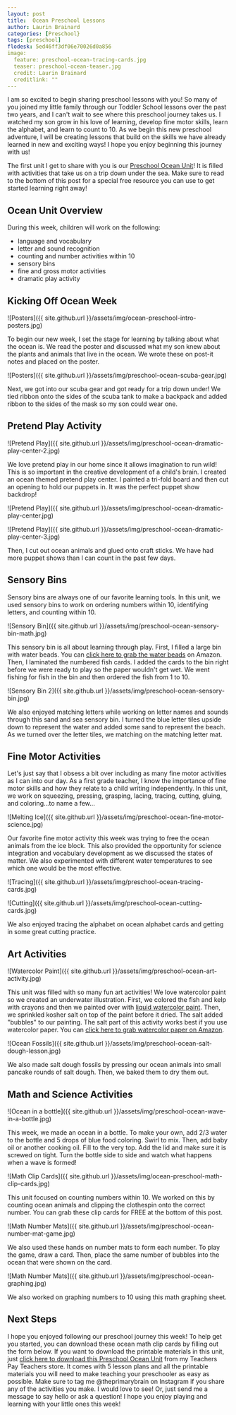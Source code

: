```yaml
---
layout: post
title:  Ocean Preschool Lessons
author: Laurin Brainard
categories: [Preschool}
tags: [preschool]
flodesk: 5ed46ff3df06e70026d0a856
image:
  feature: preschool-ocean-tracing-cards.jpg
  teaser: preschool-ocean-teaser.jpg
  credit: Laurin Brainard
  creditlink: ""
---
```

I am so excited to begin sharing preschool lessons with you! So many of you joined my little family through our Toddler School lessons over the past two years, and I can't wait to see where this preschool journey takes us. I watched my son grow in his love of learning, develop fine motor skills, learn the alphabet, and learn to count to 10. As we begin this new preschool adventure, I will be creating lessons that build on the skills we have already learned in new and exciting ways! I hope you enjoy beginning this journey with us! 

The first unit I get to share with you is our [Preschool Ocean Unit](https://www.teacherspayteachers.com/Product/Preschool-Lesson-Plans-Ocean-Preschool-Curriculum-5634332?utm_source=PB%20Blog&utm_campaign=Ocean%20Preschool%20Unit%20Blog%20Post)! It is filled with activities that take us on a trip down under the sea. Make sure to read to the bottom of this post for a special free resource you can use to get started learning right away!

## Ocean Unit Overview
During this week, children will work on the following:
- language and vocabulary
- letter and sound recognition
- counting and number activities within 10
- sensory bins
- fine and gross motor activities
- dramatic play activity

## Kicking Off Ocean Week
![Posters]({{ site.github.url }}/assets/img/ocean-preschool-intro-posters.jpg)

To begin our new week, I set the stage for learning by talking about what the ocean is. We read the poster and discussed what my son knew about the plants and animals that live in the ocean. We wrote these on post-it notes and placed on the poster.

![Posters]({{ site.github.url }}/assets/img/preschool-ocean-scuba-gear.jpg)

Next, we got into our scuba gear and got ready for a trip down under! We tied ribbon onto the sides of the scuba tank to make a backpack and added ribbon to the sides of the mask so my son could wear one. 

## Pretend Play Activity
![Pretend Play]({{ site.github.url }}/assets/img/preschool-ocean-dramatic-play-center-2.jpg)

We love pretend play in our home since it allows imagination to run wild! This is so important in the creative development of a child's brain. I created an ocean themed pretend play center. I painted a tri-fold board and then cut an opening to hold our puppets in. It was the perfect puppet show backdrop! 

![Pretend Play]({{ site.github.url }}/assets/img/preschool-ocean-dramatic-play-center.jpg)

![Pretend Play]({{ site.github.url }}/assets/img/preschool-ocean-dramatic-play-center-3.jpg)

Then, I cut out ocean animals and glued onto craft sticks. We have had more puppet shows than I can count in the past few days.

## Sensory Bins

Sensory bins are always one of our favorite learning tools. In this unit, we used sensory bins to work on ordering numbers within 10, identifying letters, and counting within 10.

![Sensory Bin]({{ site.github.url }}/assets/img/preschool-ocean-sensory-bin-math.jpg)

This sensory bin is all about learning through play. First, I filled a large bin with water beads. You can [click here to grab the water beads](https://amzn.to/2XNcE9C) on Amazon. Then, I laminated the numbered fish cards. I added the cards to the bin right before we were ready to play so the paper wouldn't get wet. We went fishing for fish in the bin and then ordered the fish from 1 to 10. 

![Sensory Bin 2]({{ site.github.url }}/assets/img/preschool-ocean-sensory-bin.jpg)

We also enjoyed matching letters while working on letter names and sounds through this sand and sea sensory bin. I turned the blue letter tiles upside down to represent the water and added some sand to represent the beach. As we turned over the letter tiles, we matching on the matching letter mat. 

## Fine Motor Activities

Let's just say that I obsess a bit over including as many fine motor activities as I can into our day. As a first grade teacher, I know the importance of fine motor skills and how they relate to a child writing independently. In this unit, we work on squeezing, pressing, grasping, lacing, tracing, cutting, gluing, and coloring...to name a few...

![Melting Ice]({{ site.github.url }}/assets/img/preschool-ocean-fine-motor-science.jpg)

Our favorite fine motor activity this week was trying to free the ocean animals from the ice block. This also provided the opportunity for science integration and vocabulary development as we discussed the states of matter. We also experimented with different water temperatures to see which one would be the most effective.

![Tracing]({{ site.github.url }}/assets/img/preschool-ocean-tracing-cards.jpg)

![Cutting]({{ site.github.url }}/assets/img/preschool-ocean-cutting-cards.jpg)

We also enjoyed tracing the alphabet on ocean alphabet cards and getting in some great cutting practice.

## Art Activities

![Watercolor Paint]({{ site.github.url }}/assets/img/preschool-ocean-art-activity.jpg)

This unit was filled with so many fun art activities! We love watercolor paint so we created an underwater illustration. First, we colored the fish and kelp with crayons and then we painted over with [liquid watercolor paint](https://www.amazon.com/gp/product/B005V9WCSS/ref=as_li_tl?ie=UTF8&camp=1789&creative=9325&creativeASIN=B005V9WCSS&linkCode=as2&tag=theprimarybra-20&linkId=3ed311430a793ff294dc8b094946702a). Then, we sprinkled kosher salt on top of the paint before it dried. The salt added "bubbles" to our painting. The salt part of this activity works best if you use watercolor paper. You can [click here to grab watercolor paper on Amazon](https://www.amazon.com/gp/product/B07CHRSKM3/ref=as_li_tl?ie=UTF8&camp=1789&creative=9325&creativeASIN=B07CHRSKM3&linkCode=as2&tag=theprimarybra-20&linkId=0c2835c06b0de0452318ad1dea876bf9).

![Ocean Fossils]({{ site.github.url }}/assets/img/preschool-ocean-salt-dough-lesson.jpg)

We also made salt dough fossils by pressing our ocean animals into small pancake rounds of salt dough. Then, we baked them to dry them out. 

## Math and Science Activities

![Ocean in a bottle]({{ site.github.url }}/assets/img/preschool-ocean-wave-in-a-bottle.jpg)

This week, we made an ocean in a bottle. To make your own, add 2/3 water to the bottle and 5 drops of blue food coloring. Swirl to mix. Then, add baby oil or another cooking oil. Fill to the very top. Add the lid and make sure it is screwed on tight. Turn the bottle side to side and watch what happens when a wave is formed!

![Math Clip Cards]({{ site.github.url }}/assets/img/ocean-preschool-math-clip-cards.jpg)

This unit focused on counting numbers within 10. We worked on this by counting ocean animals and clipping the clothespin onto the correct number. You can grab these clip cards for FREE at the bottom of this post. 

![Math Number Mats]({{ site.github.url }}/assets/img/preschool-ocean-number-mat-game.jpg)

We also used these hands on number mats to form each number. To play the game, draw a card. Then, place the same number of bubbles into the ocean that were shown on the card.

![Math Number Mats]({{ site.github.url }}/assets/img/preschool-ocean-graphing.jpg)

We also worked on graphing numbers to 10 using this math graphing sheet.

## Next Steps

I hope you enjoyed following our preschool journey this week! To help get you started, you can download these ocean math clip cards by filling out the form below. If you want to download the printable materials in this unit, just [click here to download this Preschool Ocean Unit](https://www.teacherspayteachers.com/Product/Preschool-Lesson-Plans-Ocean-Preschool-Curriculum-5634332?utm_source=PB%20Blog&utm_campaign=Ocean%20Preschool%20Unit%20Blog%20Post) from my Teachers Pay Teachers store. It comes with 5 lesson plans and all the printable materials you will need to make teaching your preschooler as easy as possible. Make sure to tag me @theprimarybrain on Instagram if you share any of the activities you make. I would love to see! Or, just send me a message to say hello or ask a question! I hope you enjoy playing and learning with your little ones this week! 